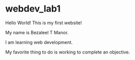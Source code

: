 # webdev_lab1
<!DOCTYPE html>
<html lang="en">
<head>
  <meta charset="utf-8">
  <title>Internet Technologies and Web Design</title>
</head>
<body>
  <p>Hello World! This is my first website!</p>
  <p>My name is Bezaleel T Manor.</p>
  <p>I am learning web development.</p>
  <p>My favorite thing to do is working to complete an objective.</p>
</body>
</html>